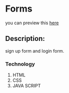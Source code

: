 # Forms

you can preview this [here](http://formularios.surge.sh/index.html)

## Description:
sign up form and login form.

### Technology
1. HTML
2. CSS
3. JAVA SCRIPT